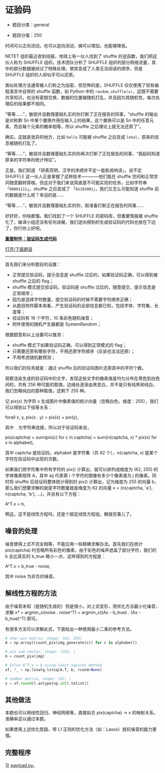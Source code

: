 # 证验码

- 题目分类：general

- 题目分值：250

时间可以正向流动，也可以逆向流动，熵可以增加，也能够降低。

NETET 组织最近收到线报，地球上有一伙人找到了 shuffle 的逆函数，我们把这伙人称为 SHUFFLE 组织。技术团队分析了 SHUFFLE 组织的部分网络流量，其中的部分数据被经过了特殊处理，使其变成了人类无法阅读的顺序，但是 SHUFFLE 组织的人却似乎可以还原。

类似处理方法通常被人们称之为加密，但恐怖的是，SHUFFLE 仅仅使用了现有编程语言中自带的 shuffle 函数，如 Python 中的 `random.shuffle(x)`，这既不需要共享知识，也没有密钥交换，数据的位置被随机打乱，并且因为其随机性，每次处理后的结果都不相同。

“等等……”，敏锐并且数理基础扎实的你打断了正在报告的同事，“shuffle 的输出是对称群 Sn 中某个置换作用在输入上的结果，这个置换可以是 Sn 中的任意元素，而且每个元素的概率相等，所以 shuffle 之后理论上就无法还原了”。

确实。这就是诡异的地方，比如 `hello` 可能被 shuffle 之后变成 `lehol`，原来的信息被随机打乱了。

“等等……”，敏锐并且数理基础扎实的你再次打断了正在报告的同事，“我起码知道原来的字符串的统计特征”。

正是。我们知道 「研表究明，汉字的序顺并不定一能影阅响读」，说不定 SHUFFLE 这一伙人正是掌握了这种技术————他们能在 shuffle 空间和正常空间随意翻转穿梭。但这对于我们来说简直是不可能实现的任务，比如字符串 「`00001111`」，shuffle 之后变成了 「`01101001`」，我们又怎么可能知道 shuffle 前的数据是什么呢？幸运的是……

“等等……”，敏锐并且数理基础扎实的你，刚准备打断正在报告的同事……

好好好，你啥都懂。我们找到了一个 SHUFFLE 的密码库，但重要情报被 shuffle 化了，破译小组还没有任何进展，我们逆向得到的生成验证码的代码也放在下边了，你行你上好吧。

**[重要附件：验证码生成代码](files/shuffle.py)**

[打开/下载题目](http://202.38.93.111:10150/?token={token})

---

首先我们来分析题目的设置：

- 正常提交验证码，提示信息是 shuffle 过后的，如果验证码正确，可以得到被 shuffle 之后的 flag；
- shuffle 模式提交验证码，验证码是 shuffle 过后的，随意提交，提示信息是正常顺序；
- 因为是选择字符数量，提交验证码的时候不需要字符顺序正确；
- 从题目附件脚本来看，产生验证码的全部信息都已知，包括字体、字符集、长度等；
- 验证码有 16 个字符，10 条彩色随机噪音；
- 附件使用的随机产生器都是 SystemRandom；

根据题意和以上设置可以推测：

- shuffle 模式下如果验证码正确，可以得到正常模式的 flag；
- 只需要还原有哪些字符，不用还原字符顺序（应该也没法还原）；
- 不用考虑随机数预测；

所以我们的任务就是：通过 shuffle 后的验证码图片还原其中的字符个数。

观察渲染生成的验证码中的文字，发现这些文字的像素值是均匀分布在黑色到白色间的，共有 256 种可能的取值，边缘处逐渐由黑变白，并不是只有纯黑和纯白，我们忽略纯白的那种取值，还剩下 255 种。

记 pix(x) 为字符 x 生成图片中像素值的统计向量（忽略白色，维度：255），我们可以得到以下恒等关系：

forall x, y, pix(x . y) = pix(x) + pix(y),

其中 `.` 为字符串连接，所以对于验证码来说，

pix(captcha) = sum(pix(c) for c in captcha) = sum(n(captcha, x) * pix(x) for x in alphabet),

其中 captcha 是验证码，alphabet 是字符集（共 62 个），n(captcha, x) 是某个字符在验证码中出现的次数。

如果我们把字符集中所有字符的 pix() 计算出，就可以排列成维度为 (62, 255) 的字体像素矩阵 A，其中 aij 代表第 i 个字符的图像有多少个像素值为 j 的像素。同时将 shuffle 后验证码整体统计得到的 pix() 计算出，记为维度为 255 的向量 b，那么我们想要求解的就是字符数量就是维度为 62 的向量 x = (n(captcha, 'a'), n(captcha, 'b'), ...)，并且有以下方程：

A^T.x = b,

啊这。这不是线性方程吗，还是个超定线性方程组，解就完事儿了。

## 噪音的处理

噪音使得上式不完全相等，不能应用一些精确求解办法。首先我们在统计 pix(captcha) 时忽略所有彩色的像素，由于彩色的噪声遮盖了部分字符，我们的 b 会比真实的 b_true 略小一点，这样得到的方程是：

A^T.x = b_true - noise,

其中 noise 为非负的噪音。

## 解线性方程的方法

由于噪音未知（是随机生成的）但是很小，对上式变形，用优化方法最小化噪音，求解 x* = argmin_x(noise . noise^T) = argmin_x((Ax - b_true) . (Ax - b_true)^T) 即可。

有很多方法可以求解此式，下面给出一种使用最小二乘的参考方法。

```python
# char-pix matrix, shape: (62, 255)
A = np.array([count_pix(img_generate(c)) for c in alphabet])

# pix sum vector, shape: (255, )
b = count_pix(img)

# Solve A^T.x = b using least-squares method
xf, *_ = np.linalg.lstsq(A.T, b, rcond=None)

# number matrix, shape: (62, )
x = xf.round().astype(np.int).tolist()
```

## 其他做法

本题也可以用线性回归、神经网络等，直接拟合 pix(captcha) -> x 的映射关系，准确率足以通过本题。

如果使用上述优化思路，带 L1 正则的优化方法（如：Lasso）抵抗噪音的能力更强。

## 完整程序

见 [payload.py](payload.py)。
